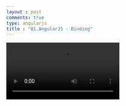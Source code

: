 ```yaml
---
layout : post
comments: true
type: angularjs
title : "01.AngularJS - Binding"
---
```


<video controls="controls"  class="movie">
	<source src="https://dl.dropboxusercontent.com/u/161895058/Video/angularjs/01.%20Egghead.io%20-%20AngularJS%20-%20Binding.mp4" type="video/ogg"/>
</video>